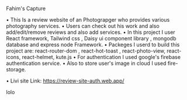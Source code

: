 Fahim's Capture

• This Is a review website of an Photograpger who provides various photography services.
• Users can check out his work and also add/edit/remove reviews and also add services.
• In this project I user React framework, Tailwind css , Daisy ui component library , mongodb database and express node Framework.
• Packeges I userd to build this project are: react-router-dom , react-hot-toast , react-photo-view, react-icons, react-helmet, kute.js
• For authentication I used google's firebase authentication service.
• Also to store user's image in cloud I used fire-storage.

• Livi site Link: https://review-site-auth.web.app/

lolo
